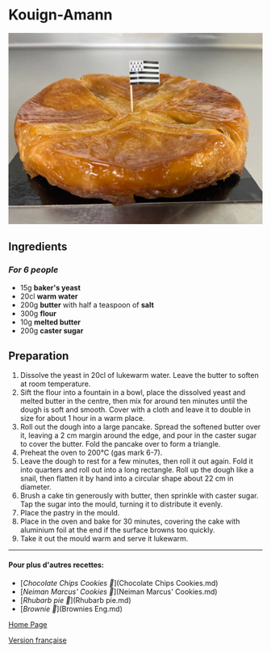 # Kouign-Amann
![image](img/kouingamann.jpeg)

## Ingredients
### *For 6 people* 
* 15g **baker's yeast**
* 20cl **warm water**
* 200g **butter** with half a teaspoon of **salt**
* 300g **flour**
* 10g **melted butter**
* 200g **caster sugar**

## Preparation 
1. Dissolve the yeast in 20cl of lukewarm water. Leave the butter to soften at room temperature.
2. Sift the flour into a fountain in a bowl, place the dissolved yeast and melted butter in the centre, then mix for around ten minutes until the dough is soft and smooth. Cover with a cloth and leave it to double in size for about 1 hour in a warm place.
3. Roll out the dough into a large pancake. Spread the softened butter over it, leaving a 2 cm margin around the edge, and pour in the caster sugar to cover the butter. Fold the pancake over to form a triangle.
4. Preheat the oven to 200°C (gas mark 6-7).
5. Leave the dough to rest for a few minutes, then roll it out again. Fold it into quarters and roll out into a long rectangle. Roll up the dough like a snail, then flatten it by hand into a circular shape about 22 cm in diameter.
6. Brush a cake tin generously with butter, then sprinkle with caster sugar. Tap the sugar into the mould, turning it to distribute it evenly.
7. Place the pastry in the mould.
8. Place in the oven and bake for 30 minutes, covering the cake with aluminium foil at the end if the surface browns too quickly.
9. Take it out the mould warm and serve it lukewarm.

________________________________
#### Pour plus d'autres recettes:
* [*Chocolate Chips Cookies 🍪*](Chocolate Chips Cookies.md)
* [*Neiman Marcus' Cookies 🍪*](Neiman Marcus' Cookies.md)
* [*Rhubarb pie 🥧*](Rhubarb pie.md)
* [*Brownie 🍫*](Brownies Eng.md)

[Home Page](Indexeng.md)

[Version française](index.md)
